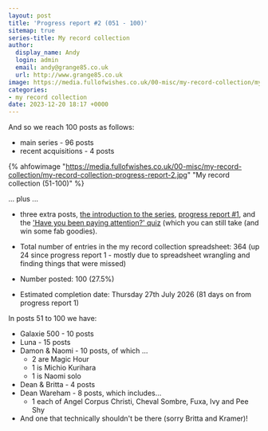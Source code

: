 ```yaml
---
layout: post
title: 'Progress report #2 (051 - 100)'
sitemap: true
series-title: My record collection
author:
  display_name: Andy
  login: admin
  email: andy@grange85.co.uk
  url: http://www.grange85.co.uk
image: https://media.fullofwishes.co.uk/00-misc/my-record-collection/my-record-collection-progress-report-2.jpg
categories:
- my record collection
date: 2023-12-20 18:17 +0000
---
```

And so we reach 100 posts as follows:

- main series - 96 posts
- recent acquisitions - 4 posts

{% ahfowimage "https://media.fullofwishes.co.uk/00-misc/my-record-collection/my-record-collection-progress-report-2.jpg" "My record collection (51-100)" %}

... plus ...
- three extra posts, [the introduction to the series](/2023/01/18/my-record-collection-introduction/), [progress report #1](/2023/07/11/my-record-collection-progress-report-1-000-050/), and the ['Have you been paying attention?' quiz](/2023/12/08/my-record-collection-quiz-1/) (which you can still take (and win some fab goodies).

 - Total number of entries in the my record collection spreadsheet: 364 (up 24 since progress report 1 - mostly due to spreadsheet wrangling and finding things that were missed)
 - Number posted: 100 (27.5%)
 - Estimated completion date: Thursday 27th July 2026 (81 days on from progress report 1)

<!--more-->

In posts 51 to 100 we have:

- Galaxie 500 - 10 posts
- Luna - 15 posts
- Damon & Naomi - 10 posts, of which …
  - 2 are Magic Hour 
  - 1 is Michio Kurihara 
  - 1 is Naomi solo
- Dean & Britta - 4 posts
- Dean Wareham - 8 posts, which includes…
  - 1 each of Angel Corpus Christi, Cheval Sombre, Fuxa, Ivy and Pee Shy
- And one that technically shouldn't be there (sorry Britta and Kramer)!


